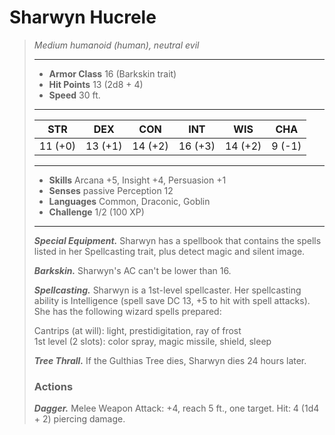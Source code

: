 # Sharwyn Hucrele
>*Medium humanoid (human), neutral evil*
>___
>- **Armor Class** 16 (Barkskin trait)
>- **Hit Points** 13 (2d8 + 4)
>- **Speed** 30 ft.
>___
>|STR|DEX|CON|INT|WIS|CHA|
>|:---:|:---:|:---:|:---:|:---:|:---:|
>|11 (+0)|13 (+1)|14 (+2)|16 (+3)|14 (+2)|9 (-1)|
>___
>- **Skills** Arcana +5, Insight +4, Persuasion +1
>- **Senses** passive Perception 12
>- **Languages** Common, Draconic, Goblin
>- **Challenge** 1/2 (100 XP)
>___
>***Special Equipment.*** Sharwyn has a spellbook that contains the spells listed in her Spellcasting trait, plus detect magic and silent image.  
>
>***Barkskin.*** Sharwyn's AC can't be lower than 16.  
>
>***Spellcasting.*** Sharwyn is a 1st-level spellcaster. Her spellcasting ability is Intelligence (spell save DC 13, +5 to hit with spell attacks). She has the following wizard spells prepared:  
>
>Cantrips (at will): light, prestidigitation, ray of frost  
>1st level (2 slots): color spray, magic missile, shield, sleep  
>
>
>***Tree Thrall.*** If the Gulthias Tree dies, Sharwyn dies 24 hours later.  
>
>### Actions
>***Dagger.*** Melee Weapon Attack: +4, reach 5 ft., one target. Hit: 4 (1d4 + 2) piercing damage.